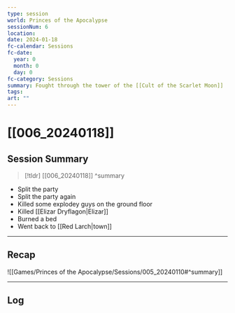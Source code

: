 ```yaml
---
type: session
world: Princes of the Apocalypse
sessionNum: 6
location: 
date: 2024-01-18
fc-calendar: Sessions
fc-date:
  year: 0
  month: 0
  day: 0
fc-category: Sessions
summary: Fought through the tower of the [[Cult of the Scarlet Moon]]
tags: 
art: ""
---
```

# [[006_20240118]]

## Session Summary

 > [!tldr] [[006_20240118]]
>  ^summary
- Split the party
- Split the party again
- Killed some explodey guys on the ground floor
- Killed [[Elizar Dryflagon|Elizar]]
- Burned a bed
- Went back to [[Red Larch|town]]
---

## Recap

![[Games/Princes of the Apocalypse/Sessions/005_20240110#^summary]]


---

## Log


